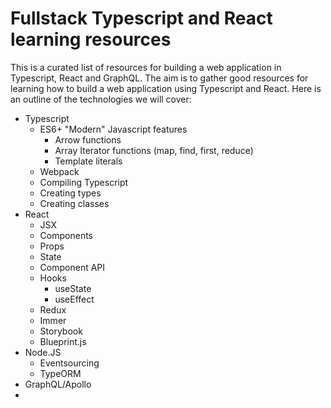 # Fullstack Typescript and React learning resources

This is a curated list of resources for building a web application in Typescript, React and GraphQL. The aim is to gather good resources for learning how to build a web application using Typescript and React. Here is an outline of the technologies we will cover:

- Typescript
  - ES6+ "Modern" Javascript features
    - Arrow functions
    - Array Iterator functions (map, find, first, reduce)
    - Template literals
  - Webpack
  - Compiling Typescript
  - Creating types
  - Creating classes
- React
  - JSX
  - Components
  - Props
  - State
  - Component API
  - Hooks
    - useState
    - useEffect
  - Redux
  - Immer
  - Storybook
  - Blueprint.js
- Node.JS
  - Eventsourcing
  - TypeORM
- GraphQL/Apollo
- 
